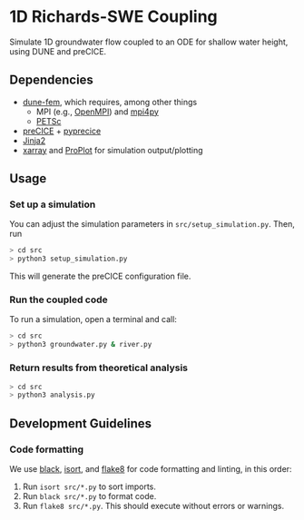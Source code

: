 # 1D Richards-SWE Coupling

Simulate 1D groundwater flow coupled to an ODE for shallow water height, using DUNE and preCICE.

## Dependencies

- [dune-fem](https://pypi.org/project/dune-fem/), which requires, among other things
  - MPI (e.g., [OpenMPI](https://www.open-mpi.org/)) and [mpi4py](https://mpi4py.readthedocs.io/en/stable/)
  - [PETSc](https://petsc.org/release/)
- [preCICE](https://github.com/precice/precice) + [pyprecice](https://pypi.org/project/pyprecice/)
- [Jinja2](https://pypi.org/project/Jinja2/)
- [xarray](https://xarray.dev/) and [ProPlot](https://proplot.readthedocs.io/en/latest/index.html) for simulation output/plotting

## Usage

### Set up a simulation

You can adjust the simulation parameters in `src/setup_simulation.py`.
Then, run
```bash
> cd src
> python3 setup_simulation.py
```

This will generate the preCICE configuration file.

### Run the coupled code

To run a simulation, open a terminal and call:

```bash
> cd src
> python3 groundwater.py & river.py
```

### Return results from theoretical analysis

```bash
> cd src
> python3 analysis.py
```

## Development Guidelines

### Code formatting

We use [black](https://black.readthedocs.io/en/stable/), [isort](https://pycqa.github.io/isort/), and [flake8](https://flake8.pycqa.org/en/latest/) for code formatting and linting, in this order:
1. Run `isort src/*.py` to sort imports.
2. Run `black src/*.py` to format code.
3. Run `flake8 src/*.py`. This should execute without errors or warnings.
